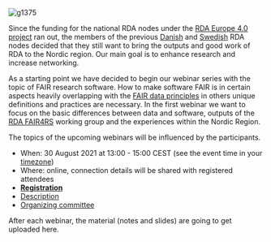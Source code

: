 ![g1375](https://user-images.githubusercontent.com/74252404/119497672-25e45680-bd65-11eb-8bcf-c74cf8e70796.png)

Since the funding for the national RDA nodes under the [RDA Europe 4.0 project](https://grants.rd-alliance.org/) ran out, the members of the previous [Danish](https://www.rd-alliance.org/groups/rda-denmark) and [Swedish](https://www.rd-alliance.org/groups/rda-sweden) RDA nodes decided that they still want to bring the outputs and good work of RDA to the Nordic region. Our main goal is to enhance research and increase networking. <br/>

As a starting point we have decided to begin our webinar series with the topic of FAIR research software. How to make software FAIR is in certain aspects heavily overlapping with the [FAIR data principles](https://www.go-fair.org/fair-principles/) in others unique definitions and practices are necessary. In the first webinar we want to focus on the basic differences between data and software, outputs of the [RDA FAIR4RS](https://www.rd-alliance.org/groups/fair-research-software-fair4rs-wg) working group and the experiences within the Nordic Region.

The topics of the upcoming webinars will be influenced by the participants.

- When: 30 August 2021 at 13:00 - 15:00 CEST (see the event time in your [timezone](https://www.timeanddate.com/worldclock/fixedtime.html?msg=FAIR+software+webinar&iso=20210830T13&p1=1405&ah=2))<br/>
- Where: online, connection details will be shared with registered attendees<br/>
- **[Registration](https://deic.zoom.us/meeting/register/u5Ypcu-qqDIiHN3RCmgYC9BVUlMtX7bLyclP)**<br/>
- [Description](https://rda-software-webinar.readthedocs.io/en/latest/Program/)<br/>
- [Organizing committee](https://rda-software-webinar.readthedocs.io/en/latest/Organizers/)<br/>


After each webinar, the material (notes and slides) are going to get uploaded here.
